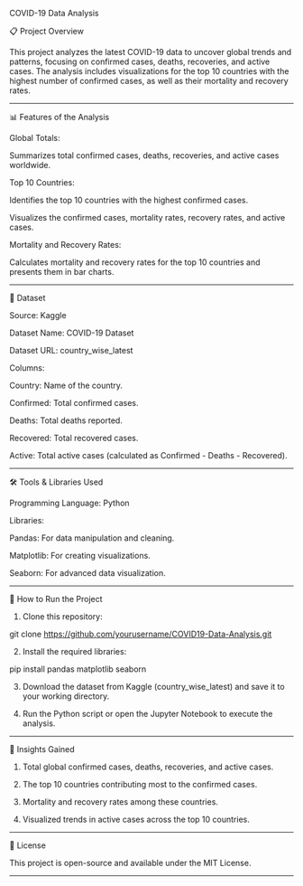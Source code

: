 COVID-19 Data Analysis

📋 Project Overview

This project analyzes the latest COVID-19 data to uncover global trends and patterns, focusing on confirmed cases, deaths, recoveries, and active cases. The analysis includes visualizations for the top 10 countries with the highest number of confirmed cases, as well as their mortality and recovery rates.


---

📊 Features of the Analysis

Global Totals:

Summarizes total confirmed cases, deaths, recoveries, and active cases worldwide.


Top 10 Countries:

Identifies the top 10 countries with the highest confirmed cases.

Visualizes the confirmed cases, mortality rates, recovery rates, and active cases.


Mortality and Recovery Rates:

Calculates mortality and recovery rates for the top 10 countries and presents them in bar charts.




---

📂 Dataset

Source: Kaggle

Dataset Name: COVID-19 Dataset

Dataset URL: country_wise_latest


Columns:

Country: Name of the country.

Confirmed: Total confirmed cases.

Deaths: Total deaths reported.

Recovered: Total recovered cases.

Active: Total active cases (calculated as Confirmed - Deaths - Recovered).




---

🛠️ Tools & Libraries Used

Programming Language: Python

Libraries:

Pandas: For data manipulation and cleaning.

Matplotlib: For creating visualizations.

Seaborn: For advanced data visualization.




---

🚀 How to Run the Project

1. Clone this repository:

git clone https://github.com/yourusername/COVID19-Data-Analysis.git


2. Install the required libraries:

pip install pandas matplotlib seaborn


3. Download the dataset from Kaggle (country_wise_latest) and save it to your working directory.


4. Run the Python script or open the Jupyter Notebook to execute the analysis.




---

🔑 Insights Gained

1. Total global confirmed cases, deaths, recoveries, and active cases.


2. The top 10 countries contributing most to the confirmed cases.


3. Mortality and recovery rates among these countries.


4. Visualized trends in active cases across the top 10 countries.




---

📜 License

This project is open-source and available under the MIT License.


---
